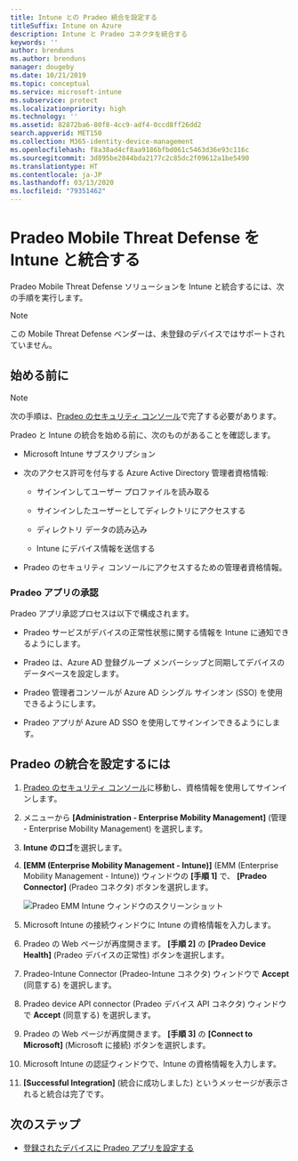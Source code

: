```yaml
---
title: Intune との Pradeo 統合を設定する
titleSuffix: Intune on Azure
description: Intune と Pradeo コネクタを統合する
keywords: ''
author: brenduns
ms.author: brenduns
manager: dougeby
ms.date: 10/21/2019
ms.topic: conceptual
ms.service: microsoft-intune
ms.subservice: protect
ms.localizationpriority: high
ms.technology: ''
ms.assetid: 82872ba6-80f8-4cc9-adf4-0ccd8ff26dd2
search.appverid: MET150
ms.collection: M365-identity-device-management
ms.openlocfilehash: f8a38ad4cf8aa9186bfbd061c5463d36e93c116c
ms.sourcegitcommit: 3d895be2844bda2177c2c85dc2f09612a1be5490
ms.translationtype: HT
ms.contentlocale: ja-JP
ms.lasthandoff: 03/13/2020
ms.locfileid: "79351462"
---
```

# <a name="integrate-pradeo-mobile-threat-defense-with-intune"></a>Pradeo Mobile Threat Defense を Intune と統合する

Pradeo Mobile Threat Defense ソリューションを Intune と統合するには、次の手順を実行します。

> [!NOTE]  
> この Mobile Threat Defense ベンダーは、未登録のデバイスではサポートされていません。

## <a name="before-you-begin"></a>始める前に

> [!NOTE]
> 次の手順は、[Pradeo のセキュリティ コンソール](https://www.apps-security.com)で完了する必要があります。

Pradeo と Intune の統合を始める前に、次のものがあることを確認します。

- Microsoft Intune サブスクリプション

- 次のアクセス許可を付与する Azure Active Directory 管理者資格情報:

  - サインインしてユーザー プロファイルを読み取る

  - サインインしたユーザーとしてディレクトリにアクセスする

  - ディレクトリ データの読み込み

  - Intune にデバイス情報を送信する

- Pradeo のセキュリティ コンソールにアクセスするための管理者資格情報。

### <a name="pradeo-app-authorization"></a>Pradeo アプリの承認

Pradeo アプリ承認プロセスは以下で構成されます。

- Pradeo サービスがデバイスの正常性状態に関する情報を Intune に通知できるようにします。

- Pradeo は、Azure AD 登録グループ メンバーシップと同期してデバイスのデータベースを設定します。

- Pradeo 管理者コンソールが Azure AD シングル サインオン (SSO) を使用できるようにします。

- Pradeo アプリが Azure AD SSO を使用してサインインできるようにします。

## <a name="to-set-up-pradeo-integration"></a>Pradeo の統合を設定するには

1. [Pradeo のセキュリティ コンソール](https://www.apps-security.com)に移動し、資格情報を使用してサインインします。

2. メニューから **[Administration - Enterprise Mobility Management]** (管理 - Enterprise Mobility Management) を選択します。

3. **Intune のロゴ**を選択します。

4. **[EMM (Enterprise Mobility Management - Intune)]** (EMM (Enterprise Mobility Management - Intune)) ウィンドウの **[手順 1]** で、 **[Pradeo Connector]** (Pradeo コネクタ) ボタンを選択します。 

    ![Pradeo EMM Intune ウィンドウのスクリーンショット](./media/pradeo-mtd-connector-integration/pradeo_setup.png)

5. Microsoft Intune の接続ウィンドウに Intune の資格情報を入力します。

5. Pradeo の Web ページが再度開きます。 **[手順 2]** の **[Pradeo Device Health]** (Pradeo デバイスの正常性) ボタンを選択します。

7. Pradeo-Intune Connector \(Pradeo-Intune コネクタ) ウィンドウで **Accept** \(同意する) を選択します。 

8. Pradeo device API connector \(Pradeo デバイス API コネクタ) ウィンドウで **Accept** \(同意する) を選択します。

9. Pradeo の Web ページが再度開きます。 **[手順 3]** の **[Connect to Microsoft]** (Microsoft に接続) ボタンを選択します。 

10. Microsoft Intune の認証ウィンドウで、Intune の資格情報を入力します。

11. **[Successful Integration]** (統合に成功しました) というメッセージが表示されると統合は完了です。

## <a name="next-steps"></a>次のステップ

- [登録されたデバイスに Pradeo アプリを設定する](mtd-apps-ios-app-configuration-policy-add-assign.md)
